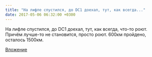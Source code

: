 ```yaml
---
title: "На лифле спустился, до DC1 доехал, тут, как всегда..."
date: 2017-05-06 06:32:00 +0300
---
```


На лифле спустился, до DC1 доехал, тут, как всегда, что-то роют. Причём лучше-то не становится, просто роют. 600км пройдено, осталось 1500км.

[Вложение](/assets/vk_photos/2/04KEHIF_5ts.jpg)
